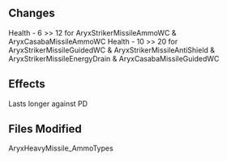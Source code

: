 ## Changes
Health - 6 >> 12 for AryxStrikerMissileAmmoWC & AryxCasabaMissileAmmoWC
Health - 10 >> 20 for AryxStrikerMissileGuidedWC & AryxStrikerMissileAntiShield & AryxStrikerMissileEnergyDrain & AryxCasabaMissileGuidedWC

## Effects
Lasts longer against PD

## Files Modified
AryxHeavyMissile_AmmoTypes